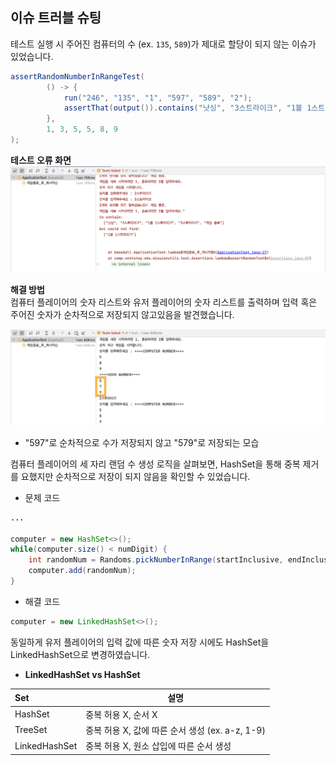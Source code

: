 ## 이슈 트러블 슈팅
테스트 실행 시 주어진 컴퓨터의 수 (ex. `135`, `589`)가 제대로 할당이 되지 않는 이슈가 있었습니다.  
``` java
assertRandomNumberInRangeTest(
        () -> {
            run("246", "135", "1", "597", "589", "2");
            assertThat(output()).contains("낫싱", "3스트라이크", "1볼 1스트라이크", "3스트라이크", "게임 종료");
        },
        1, 3, 5, 5, 8, 9
);
```

**테스트 오류 화면**
![img.png](images/fix-test-issue.png)

**해결 방법**  
컴퓨터 플레이어의 숫자 리스트와 유저 플레이어의 숫자 리스트를 출력하며 
입력 혹은 주어진 숫자가 순차적으로 저장되지 않고있음을 발견했습니다.  

![img.png](images/fix-test-issue-2.png)
- "597"로 순차적으로 수가 저장되지 않고 "579"로 저장되는 모습


컴퓨터 플레이어의 세 자리 랜덤 수 생성 로직을 살펴보면, 
HashSet을 통해 중복 제거를 요했지만 순차적으로 저장이 되지 않음을 확인할 수 있었습니다.

- 문제 코드
``` java
...

computer = new HashSet<>();
while(computer.size() < numDigit) {
    int randomNum = Randoms.pickNumberInRange(startInclusive, endInclusive);
    computer.add(randomNum);
}

```

- 해결 코드  

```java
computer = new LinkedHashSet<>();
```

동일하게 유저 플레이어의 입력 값에 따른 숫자 저장 시에도 HashSet을 LinkedHashSet으로 변경하였습니다.

- **LinkedHashSet vs HashSet**


| Set           | 설명                                     |
|:--------------|-----------------------------------------|
| HashSet       | 중복 허용 X, 순서 X                         |
| TreeSet       | 중복 허용 X, 값에 따른 순서 생성 (ex. a-z, 1-9) |
| LinkedHashSet | 중복 허용 X, 원소 삽입에 따른 순서 생성           |